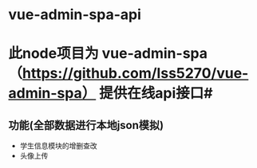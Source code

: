 # vue-admin-spa-api

# 此node项目为 vue-admin-spa （https://github.com/lss5270/vue-admin-spa） 提供在线api接口#

## 功能(全部数据进行本地json模拟)
- 学生信息模块的增删查改
- 头像上传
